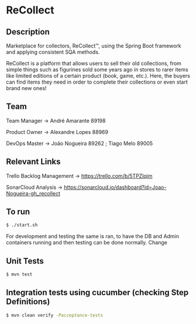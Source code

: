 # ReCollect

## Description

Marketplace for collectors, ReCollect™️, using the Spring Boot framework and applying consistent SQA methods.

ReCollect is a platform that allows users to sell their old collections, from simple things such as figurines sold some years ago in stores to rarer items like limited editions of a certain product (book, game, etc.). Here, the buyers can find items they need in order to complete their collections or even start brand new ones!

## Team

Team Manager ->  André Amarante 89198

Product Owner -> Alexandre Lopes 88969

DevOps Master -> João Nogueira 89262 ; Tiago Melo 89005

## Relevant Links

Trello Backlog Management -> https://trello.com/b/5TPZlqim

SonarCloud Analysis -> https://sonarcloud.io/dashboard?id=Joao-Nogueira-gh_recollect

## To run
```bash
$ ./start.sh
```

For development and testing the same is ran, to have the DB and Admin containers running and then testing can be done normally. Change

## Unit Tests
```bash
$ mvn test
```

## Integration tests using cucumber (checking Step Definitions)
```bash
$ mvn clean verify -Pacceptance-tests
```

